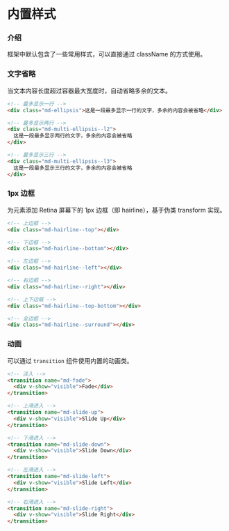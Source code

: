 # 内置样式

<simulator url="/style"></simulator>

### 介绍

框架中默认包含了一些常用样式，可以直接通过 className 的方式使用。

### 文字省略

当文本内容长度超过容器最大宽度时，自动省略多余的文本。

```html
<!-- 最多显示一行 -->
<div class="md-ellipsis">这是一段最多显示一行的文字，多余的内容会被省略</div>

<!-- 最多显示两行 -->
<div class="md-multi-ellipsis--l2">
  这是一段最多显示两行的文字，多余的内容会被省略
</div>

<!-- 最多显示三行 -->
<div class="md-multi-ellipsis--l3">
  这是一段最多显示三行的文字，多余的内容会被省略
</div>
```

### 1px 边框

为元素添加 Retina 屏幕下的 1px 边框（即 hairline），基于伪类 transform 实现。

```html
<!-- 上边框 -->
<div class="md-hairline--top"></div>

<!-- 下边框 -->
<div class="md-hairline--bottom"></div>

<!-- 左边框 -->
<div class="md-hairline--left"></div>

<!-- 右边框 -->
<div class="md-hairline--right"></div>

<!-- 上下边框 -->
<div class="md-hairline--top-bottom"></div>

<!-- 全边框 -->
<div class="md-hairline--surround"></div>
```

### 动画

可以通过 `transition` 组件使用内置的动画类。

```html
<!-- 淡入 -->
<transition name="md-fade">
  <div v-show="visible">Fade</div>
</transition>

<!-- 上滑进入 -->
<transition name="md-slide-up">
  <div v-show="visible">Slide Up</div>
</transition>

<!-- 下滑进入 -->
<transition name="md-slide-down">
  <div v-show="visible">Slide Down</div>
</transition>

<!-- 左滑进入 -->
<transition name="md-slide-left">
  <div v-show="visible">Slide Left</div>
</transition>

<!-- 右滑进入 -->
<transition name="md-slide-right">
  <div v-show="visible">Slide Right</div>
</transition>
```
